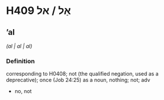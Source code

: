 # H409 אַל / אל

## ʼal

_(al | al | al)_

### Definition

corresponding to H0408; not (the qualified negation, used as a deprecative); once (Job 24:25) as a noun, nothing; not; adv

- no, not
